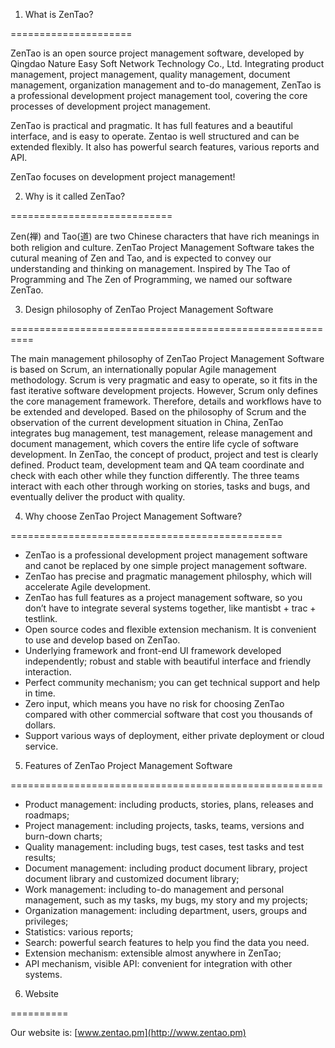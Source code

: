 1. What is ZenTao?

=====================

ZenTao is an open source project management software, developed by Qingdao Nature Easy Soft Network Technology Co., Ltd. Integrating product management, project management, quality management, document management, organization management and to-do management, ZenTao is a professional development project management tool, covering the core processes of development project management. 

ZenTao is practical and pragmatic. It has full features and a beautiful interface, and is easy to operate. Zentao is well structured and can be extended flexibly. It also has powerful search features, various reports and API. 

ZenTao focuses on development project management!

2. Why is it called ZenTao?

============================

Zen(禅) and Tao(道) are two Chinese characters that have rich meanings in both religion and culture. ZenTao Project Management Software takes the cutural meaning of Zen and Tao, and is expected to convey our understanding and thinking on management. Inspired by The Tao of Programming and The Zen of Programming, we named our software ZenTao.

3. Design philosophy of ZenTao Project Management Software

==========================================================

The main management philosophy of ZenTao Project Management Software is based on Scrum, an internationally popular Agile management methodology. Scrum is very pragmatic and easy to operate, so it fits in the fast iterative software development projects. However, Scrum only defines the core management framework. Therefore, details and workflows have to be extended and developed. Based on the philosophy of Scrum and the observation of the current development situation in China, ZenTao integrates bug management, test management, release management and document management, which covers the entire life cycle of software development. In ZenTao, the concept of product, project and test is clearly defined. Product team, development team and QA team coordinate and check with each other while they function differently. The three teams interact with each other through working on stories, tasks and bugs, and eventually deliver the product with quality.

4. Why choose ZenTao Project Management Software?

===============================================

* ZenTao is a professional development project management software and canot be replaced by one simple project management software.
* ZenTao has precise and pragmatic management philosphy, which will accelerate Agile development.
* ZenTao has full features as a project management software, so you don’t have to integrate several systems together, like mantisbt + trac + testlink.
* Open source codes and flexible extension mechanism. It is convenient to use and develop based on ZenTao.
* Underlying framework and front-end UI framework developed independently; robust and stable with beautiful interface and friendly interaction.
* Perfect community mechanism; you can get technical support and help in time.
* Zero input, which means you have no risk for choosing ZenTao compared with other commercial software that cost you thousands of dollars.
* Support various ways of deployment, either private deployment or cloud service.


5. Features of ZenTao Project Management Software

======================================================

* Product management: including products, stories, plans, releases and roadmaps;
* Project management: including projects, tasks, teams, versions and burn-down charts;
* Quality management: including bugs, test cases, test tasks and test results;
* Document management: including product document library, project document library and customized document library;
* Work management: including to-do management and personal management, such as my tasks, my bugs, my story and my projects;
* Organization management: including department, users, groups and privileges;
* Statistics: various reports;
* Search: powerful search features to help you find the data you need.
* Extension mechanism: extensible almost anywhere in ZenTao;
* API mechanism, visible API: convenient for integration with other systems.

6. Website

==========

Our website is: [www.zentao.pm](http://www.zentao.pm)

